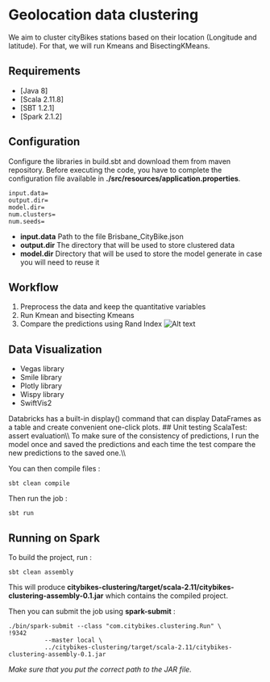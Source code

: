 
# Geolocation data clustering

We aim to cluster cityBikes stations based on their location (Longitude and latitude). For that, we will run Kmeans and BisectingKMeans.

## Requirements

* [Java 8]
* [Scala 2.11.8]
* [SBT 1.2.1]
* [Spark 2.1.2]


## Configuration
Configure the libraries in build.sbt and download them from maven repository.
Before executing the code, you have to complete the configuration file available in **./src/resources/application.properties**.

    input.data=
    output.dir=
    model.dir=
    num.clusters=
    num.seeds=

* **input.data** Path to the file Brisbane_CityBike.json
* **output.dir** The directory that will be used to store clustered data
* **model.dir** Directory that will be used to store the model generate in case you will need to reuse it
## Workflow
1) Preprocess the data and keep the quantitative variables
2) Run Kmean and  bisecting Kmeans
3) Compare the predictions using Rand Index
![Alt text](https://Clusters.png)
## Data Visualization
<ul>
<li>Vegas library</li>
<li>Smile library</li>
<li>Plotly library</li>
<li>Wispy library</li>
<li>SwiftVis2</li>
</ul>
Databricks has a built-in display() command that can display DataFrames as a table and create convenient one-click plots.
## Unit testing
ScalaTest: assert evaluation\\
To make sure of the consistency of predictions, I run the model once and saved the predictions and each time the test compare the new predictions to the saved one.\\


You can then compile files : 

    sbt clean compile
    
Then run the job :

    sbt run

## Running on Spark

To build the project, run : 

    sbt clean assembly
    
This will produce **citybikes-clustering/target/scala-2.11/citybikes-clustering-assembly-0.1.jar** which contains the compiled project.

Then you can submit the job using **spark-submit** :

    ./bin/spark-submit --class "com.citybikes.clustering.Run" \                                                                                                                                       !9342
              --master local \
              ../citybikes-clustering/target/scala-2.11/citybikes-clustering-assembly-0.1.jar

_Make sure that you put the correct path to the JAR file._



